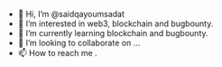 - 👋 Hi, I’m @saidqayoumsadat
- 👀 I’m interested in web3, blockchain and bugbounty.
- 🌱 I’m currently learning blockchain and bugbounty.
- 💞️ I’m looking to collaborate on ...
- 📫 How to reach me .

<!---
saidqayoumsadat/saidqayoumsadat is a ✨ special ✨ repository because its `README.md` (this file) appears on your GitHub profile.
You can click the Preview link to take a look at your changes.
--->
